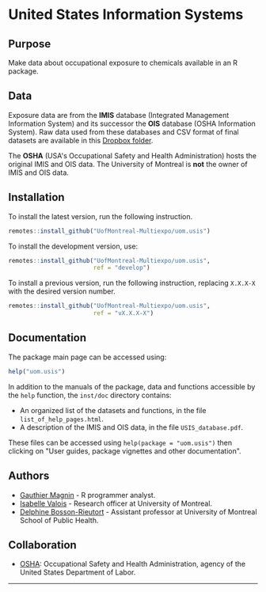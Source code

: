# United States Information Systems


## Purpose

Make data about occupational exposure to chemicals available in an R package.


## Data

Exposure data are from the **IMIS** database (Integrated Management Information System) and its successor the **OIS** database (OSHA Information System). Raw data used from these databases and CSV format of final datasets are available in this [Dropbox folder](https://www.dropbox.com/sh/09ygmyw7ds5myz3/AADtdE2LMbDphVwjPzbWNDbRa?dl=0).

The **OSHA** (USA's Occupational Safety and Health Administration) hosts the original IMIS and OIS data. The University of Montreal is **not** the owner of IMIS and OIS data.


## Installation

To install the latest version, run the following instruction.
```r
remotes::install_github("UofMontreal-Multiexpo/uom.usis")
```

To install the development version, use:
```r
remotes::install_github("UofMontreal-Multiexpo/uom.usis",
                        ref = "develop")
```

To install a previous version, run the following instruction, replacing `X.X.X-X` with the desired version number.
```r
remotes::install_github("UofMontreal-Multiexpo/uom.usis",
                        ref = "vX.X.X-X")
```


## Documentation

The package main page can be accessed using:
```r
help("uom.usis")
```

In addition to the manuals of the package, data and functions accessible by the `help` function, the `inst/doc` directory contains:

* An organized list of the datasets and functions, in the file `list_of_help_pages.html`.
* A description of the IMIS and OIS data, in the file `USIS_database.pdf`.

These files can be accessed using `help(package = "uom.usis")` then clicking on "User guides, package vignettes and other documentation".


## Authors

* [Gauthier Magnin](https://fr.linkedin.com/in/gauthier-magnin) - R programmer analyst.
* [Isabelle Valois](https://espum.umontreal.ca/lespum/departement-de-sante-environnementale-et-sante-au-travail/lequipe-du-departement/agents-et-professionnels-de-recherche/) - Research officer at University of Montreal.
* [Delphine Bosson-Rieutort](https://espum.umontreal.ca/lespum/departement-de-gestion-devaluation-et-de-politique-de-sante/lequipe-du-departement/personnel-enseignant/professeur/in/in30464/sg/Delphine%20Bosson-Rieutort/) - Assistant professor at University of Montreal School of Public Health.


## Collaboration

* [OSHA](https://www.osha.gov/): Occupational Safety and Health Administration, agency of the United States Department of Labor.


---
